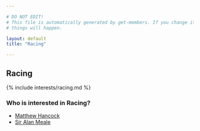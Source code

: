```yaml
---

# DO NOT EDIT!
# This file is automatically generated by get-members. If you change it, bad
# things will happen.

layout: default
title: "Racing"

---
```


## Racing

{% include interests/racing.md %}

### Who is interested in Racing?


* [Matthew Hancock](/members/matthew-hancock.html)
* [Sir Alan Meale](/members/sir-alan-meale.html)
